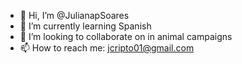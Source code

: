 - 👋 Hi, I’m @JulianapSoares
- 🌱 I’m currently learning Spanish
- 💞️ I’m looking to collaborate on in animal campaigns
- 📫 How to reach me: jcripto01@gmail.com


<!---
JulianapSoares/JulianapSoares is a ✨ special ✨ repository because its `README.md` (this file) appears on your GitHub profile.
You can click the Preview link to take a look at your changes.
--->
